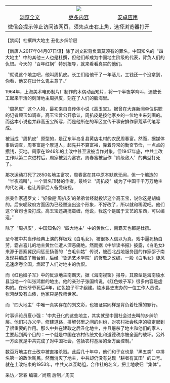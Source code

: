 

<table>
  <tr>
    <td align="center" colspan="3">
      <a href="https://github.com/ogate/ogate/blob/master/README.md"><img src="https://cloud.githubusercontent.com/assets/11880933/13434984/f430fae2-e012-11e5-814f-c2df1e82b247.jpg"/></a>
    </td>
  </tr>
  <tr>
    <td align="center">
      <a href="https://s3.ap-south-1.amazonaws.com/ogatem/oGate.htm?c816326&from=oNote">浏览全文</a>
    </td>
    <td align="center">
      <a href="https://s3.ap-south-1.amazonaws.com/ogatem/oGate.htm?from=oNote">更多内容</a>
    </td>
    <td align="center">
      <a href="https://raw.githubusercontent.com/ogate/up/master/ogate.apk">安卓应用</a>
    </td>
  </tr>
  <tr>
    <td align="center" colspan="3">
      微信会提示停止访问该网页，须先点击右上角，选择浏览器打开
    </td>
  </tr>
</table>    



【禁闻】杜撰四大地主 丑化乡绅阶层








【新唐人2017年04月07日讯】除了刘文彩背负着莫须有的罪名，中国知名的〝四大地主〞中的其他三人也是杜撰，但他们却成为中国地主阶级的代表，背负人们的仇恨。今天的〝百年红祸〞特别报导，就来看看真实的他们。











〝就说这个地主吧，他叫周扒皮。长工们给他干了一年活儿，工钱还一个没拿到，你看，他又在出什么鬼主意了。〞



1964年，上海美术电影制片厂制作的木偶动画短片，将一个半夜学鸡叫，迫使长工起来干活的刻薄地主周扒皮，刻在了人们的脑海里。



〝周扒皮〞这个人物，最初来自自传体小说《高玉宝》。据曾在大连新闻单位供职的记者顾玉如调查，高玉宝曾公开承认，周扒皮是按他家乡的一位地主来刻画的。而这本小说也并非高玉宝所写，而是他所在的军区宣传干事安排作家荒草代笔写成。



被当成〝周扒皮〞原型的，是辽东半岛复县黄店屯村的农民周春富。然而，据媒体事后调查，周春富是个厚道人，起先并不算富裕，靠着异常的勤奋节俭，一点点的攒钱，买地。周家在1946年的土改中甚至没被当作对象，但1947年底，中共土改工作队第二次进村后，周家被划为富农，周春富被当作〝阶级敌人〞的典型打死了。



那次运动打死了2850名地主富农，周春富在其中原本默默无闻，但一个编造的〝半夜鸡叫〞，一个冒名顶替的作者，最终让〝周扒皮〞成为了中国千千万万地主的代名词，也让周家后人备受歧视。



旅美作家遇罗文：〝好像是‘周扒皮’的弟弟曾经就投诉这个高玉宝，说你这是胡编的。后来呢政府方面因为已经塑造出这个形象，不好改了，所以就和稀泥吧。他们这个官司也没打成。高玉宝还胡搅蛮缠，他说，我这个是属于文艺的东西，可以编造。〞



除了〝周扒皮〞，中国知名的〝四大地主〞中的黄世仁，南霸天也都是杜撰。



至今被中共当作经典上演的样板戏《白毛女》，被很多人信以为真。戏中逼死杨白劳，霸占喜儿的地主黄世仁遭人深恶痛绝。然而据《中华读书报》披露，《白毛女》来源于晋察冀民间惩恶扬善的〝白毛仙姑〞传说，被西北战地服务团的作家邵子南发现并编成了舞台剧，后经〝鲁迅艺术学院〞的贺敬之改编，一股《白毛女》旋风迅速席卷全国，燃起了人们对地主的仇恨。



而《红色娘子军》中的反派地主南霸天，据《海南视窗》报导，其原型是海南陵水县当地一个叫张鸿猷的地主。他的亲孙子张国梅说，《红色娘子军》很多内容是虚构的。在他爷爷死后4年，红色娘子军才组建。陵水县史志办的一位工作人员说，张鸿猷没有血债，他家只是教师世家。



而〝四大地主〞中唯一真实存在的刘文彩，也被证实同样是背负着杜撰的罪行。



时事评论员夏小强：〝中共丑化的这些地主，其实就是中国社会过去叫的乡绅阶层。他们兴办义学，修建道路，排解邻里之间的纠纷，对农村社会秩序的稳定起到了很重要的作用。那么中共在建政之后丑化地主，并且屠杀了地主和他们的家人，主要起到两个目的：一个就是中国在农村传统文化和道德秩序被全面的破坏。另外一方面就是中共完成了对中国社会，包括农村基层的全方面控制。〞



数百万地主在土改中被直接杀戮。此后几十年中，他们和子女也是〝黑五类〞中排名第一的政治贱民。然而消灭了地主，中共却仍没有兑现〝耕者有其田〞的口号。就在土改结束的1953年，中共又以互助组，合作社的名义，把土地收归〝集体〞。



采访／常春 编辑／尚燕 后制／周天






